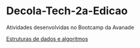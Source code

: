 # Decola-Tech-2a-Edicao
Atividades desenvolvidas no Bootcamp da Avanade 

[Estruturas de dados e algoritmos](/EstruturasDeDadosEAlgoritmos) 
